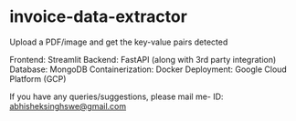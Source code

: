 # invoice-data-extractor
Upload a PDF/image and get the key-value pairs detected

Frontend: Streamlit 
Backend: FastAPI (along with 3rd party integration)
Database: MongoDB
Containerization: Docker
Deployment: Google Cloud Platform (GCP)

If you have any queries/suggestions, please mail me-
ID: abhisheksinghswe@gmail.com
